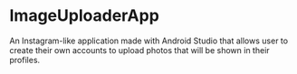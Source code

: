 # ImageUploaderApp

An Instagram-like application made with Android Studio that allows user to create their own accounts to upload photos that will be shown in their profiles. 
